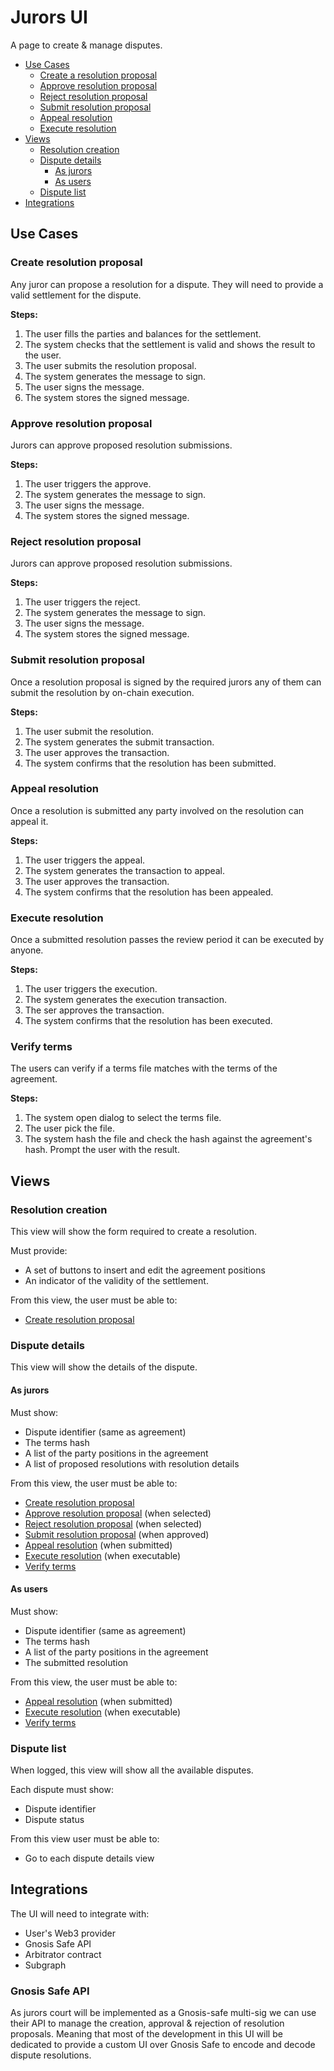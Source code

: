 # Jurors UI <!-- omit in toc -->

A page to create & manage disputes.

- [Use Cases](#use-cases)
  - [Create a resolution proposal](#create-a-resolution-proposal)
  - [Approve resolution proposal](#approve-resolution-proposal)
  - [Reject resolution proposal](#reject-resolution-proposal)
  - [Submit resolution proposal](#submit-resolution-proposal)
  - [Appeal resolution](#appeal-resolution)
  - [Execute resolution](#execute-resolution)
- [Views](#views)
  - [Resolution creation](#resolution-creation)
  - [Dispute details](#dispute-details)
    - [As jurors](#as-jurors)
    - [As users](#as-users)
  - [Dispute list](#dispute-list)
- [Integrations](#integrations)

## Use Cases

### Create resolution proposal

Any juror can propose a resolution for a dispute.
They will need to provide a valid settlement for the dispute.

**Steps:**
1. The user fills the parties and balances for the settlement.
2. The system checks that the settlement is valid and shows the result to the user.
3. The user submits the resolution proposal.
4. The system generates the message to sign.
5. The user signs the message.
6. The system stores the signed message.

### Approve resolution proposal

Jurors can approve proposed resolution submissions.

**Steps:**
1. The user triggers the approve.
2. The system generates the message to sign.
3. The user signs the message.
4. The system stores the signed message.

### Reject resolution proposal

Jurors can approve proposed resolution submissions.

**Steps:**
1. The user triggers the reject.
2. The system generates the message to sign.
3. The user signs the message.
4. The system stores the signed message.

### Submit resolution proposal

Once a resolution proposal is signed by the required jurors any of them can submit the resolution by on-chain execution.

**Steps:**
1. The user submit the resolution.
2. The system generates the submit transaction.
3. The user approves the transaction.
4. The system confirms that the resolution has been submitted.

### Appeal resolution

Once a resolution is submitted any party involved on the resolution can appeal it.

**Steps:**
1. The user triggers the appeal.
2. The system generates the transaction to appeal.
3. The user approves the transaction.
4. The system confirms that the resolution has been appealed.

### Execute resolution

Once a submitted resolution passes the review period it can be executed by anyone.

**Steps:**
1. The user triggers the execution.
2. The system generates the execution transaction.
3. The ser approves the transaction.
4. The system confirms that the resolution has been executed.

### Verify terms

The users can verify if a terms file matches with the terms of the agreement.

**Steps:**
1. The system open dialog to select the terms file.
2. The user pick the file.
3. The system hash the file and check the hash against the agreement's hash. Prompt the user with the result.

## Views

### Resolution creation

This view will show the form required to create a resolution.

Must provide:

- A set of buttons to insert and edit the agreement positions
- An indicator of the validity of the settlement.

From this view, the user must be able to:

- [Create resolution proposal](#create-resolution-proposal)

### Dispute details

This view will show the details of the dispute.

#### As jurors

Must show:

- Dispute identifier (same as agreement)
- The terms hash
- A list of the party positions in the agreement
- A list of proposed resolutions with resolution details

From this view, the user must be able to:

- [Create resolution proposal](#create-resolution-proposal)
- [Approve resolution proposal](#approve-resolution-proposal) (when selected)
- [Reject resolution proposal](#reject-resolution-proposal) (when selected)
- [Submit resolution proposal](#submit-resolution-proposal) (when approved)
- [Appeal resolution](#appeal-resolution) (when submitted)
- [Execute resolution](#execute-resolution) (when executable)
- [Verify terms](#verify-terms)

#### As users

Must show:

- Dispute identifier (same as agreement)
- The terms hash
- A list of the party positions in the agreement
- The submitted resolution

From this view, the user must be able to:

- [Appeal resolution](#appeal-resolution) (when submitted)
- [Execute resolution](#execute-resolution) (when executable)
- [Verify terms](#verify-terms)

### Dispute list

When logged, this view will show all the available disputes.

Each dispute must show:

- Dispute identifier
- Dispute status

From this view user must be able to:
- Go to each dispute details view

## Integrations

The UI will need to integrate with:

- User's Web3 provider
- Gnosis Safe API
- Arbitrator contract
- Subgraph

### Gnosis Safe API

As jurors court will be implemented as a Gnosis-safe multi-sig we can use their API to manage the creation, approval & rejection of resolution proposals. Meaning that most of the development in this UI will be dedicated to provide a custom UI over Gnosis Safe to encode and decode dispute resolutions.
